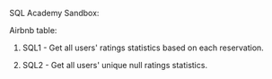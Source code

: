 SQL Academy Sandbox:

Airbnb table:

  1. SQL1 - Get all users' ratings statistics based on each reservation.

  2. SQL2 - Get all users' unique null ratings statistics.
